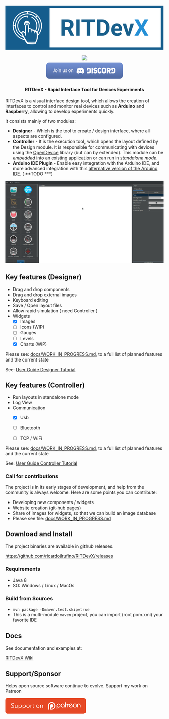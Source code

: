 <h1 align="center">
  <br>
  <img src="docs/images/logo.svg" alt="RITDevX">
  <br>
  <img src="https://github.com/ricardojlrufino/RITDevX/workflows/Build/badge.svg" />
  <!--  
  <a href="https://app.codacy.com/manual/ricardojlrufino/RITDevX"> 
     <img src="https://api.codacy.com/project/badge/Grade/bd99fc0164cb405f9e995fe23789b62a"/>
  </a>
  <a href="https://www.npmjs.com/package/stegcloak"> <img src="https://img.shields.io/npm/v/stegcloak?style=plastic" /> </a>
  <img src="https://badgen.net/badge/icon/terminal?icon=terminal&label" />
  <img src="https://img.shields.io/badge/code_style-standard-brightgreen.svg" />
--><br>
  <a href="https://discord.gg/ZCq4AkC" target="_blank"><img src="docs/images/discord.png" /></a>
</h1>

<h4 align="center">RITDevX - Rapid Interface Tool for Devices Experiments</h4>

RITDevX is a visual interface design tool, which allows the creation of interfaces to control and monitor real devices such as **Arduino** and **Raspberry**, allowing to develop experiments quickly.

It consists mainly of two modules:

- **Designer** - Which is the tool to create / design interface, where all aspects are configured.  
- **Controller** - It is the execution tool, which opens the layout defined by the Design module. It is responsible for communicating with devices using the [OpenDevice](https://github.com/OpenDevice/opendevice-lib-arduino) library (but can by extended). 
  This module can be *embedded* into an existing application or can run in *standalone mode*.  
- **Arduino IDE Plugin** - Enable easy integration with the Arduino IDE, and more advanced integration with this [alternative version of the Arduino IDE](https://github.com/ricardojlrufino/Arduino/releases).  ( **TODO ***)

  

![Demo](docs/images/intro.gif)

## Key features (Designer)

- Drag and drop components  
- Drag and drop external images  
- Keyboard editing  
- Save / Open layout files  
- Allow rapid simulation ( need Controller )  
- Widgets  
  - [x] Images  
  - [ ] Icons (WIP)  
  - [ ] Gauges  
  - [ ] Levels   
  - [x] Charts (WIP)  

Please see: [docs/WORK_IN_PROGRESS.md](docs/WORK_IN_PROGRESS.md), to a full list of planned features and the current state

See:  [User Guide Designer Tutorial](https://opendevice.atlassian.net/wiki/spaces/RITDevX/pages/1581908126/User+Guide)

## Key features (Controller)

- Run layouts in standalone mode
- Log View
- Communication  
  - [x] Usb  
  - [ ] Bluetooth  
  - [ ] TCP / WiFi  


Please see: [docs/WORK_IN_PROGRESS.md](docs/WORK_IN_PROGRESS.md), to a full list of planned features and the current state

See:  [User Guide Controller Tutorial](https://opendevice.atlassian.net/wiki/spaces/RITDevX/pages/1581908143/User+Guide+Controller)

### Call for contributions

The project is in its early stages of development, and help from the community is always welcome.
Here are some points you can contribute:

- Developing new components / widgets
- Website creation (git-hub pages)
- Share of images for widgets, so that we can build an image database
- Please see file: [docs/WORK_IN_PROGRESS.md](docs/WORK_IN_PROGRESS.md)



## Download and Install

The project binaries are available in github releases.

https://github.com/ricardojlrufino/RITDevX/releases


### Requirements

- Java 8  
- SO: Windows / Linux / MacOs  

### Build from Sources

 - `mvn package -Dmaven.test.skip=true`
 -  This is a multi-module `maven` project, you can import (root pom.xml) your favorite IDE

## Docs

See documentation and examples at:

[RITDevX Wiki](https://opendevice.atlassian.net/wiki/spaces/RITDevX)

## Support/Sponsor

Helps open source software continue to evolve. Support my work on Patreon  

[![Support](docs/images/patreon.png)](https://www.patreon.com/ricardojlrufino)